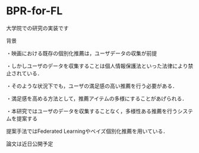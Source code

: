 # BPR-for-FL
大学院での研究の実装です

背景

・映画における既存の個別化推薦は，ユーザデータの収集が前提

・しかしユーザのデータを収集することは個人情報保護法といった法律により禁止されている．

・そのような状況下でも，ユーザの満足感の高い推薦を行う必要がある．

・満足感を高める方法として，推薦アイテムの多様にすることがあげられる．

・本研究ではユーザのデータを収集することなく，多様性ある推薦を行うシステムを提案する

提案手法ではFederated Learningやベイズ個別化推薦を用いている．

論文は近日公開予定
